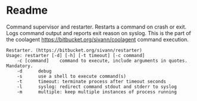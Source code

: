 # Readme
Command supervisor and restarter. Restarts a command on crash or exit. Logs command output and reports exit reason on syslog.
This is the part of the coolagent https://bitbucket.org/sivann/coolagent command execution.

```
Restarter. (https://bitbucket.org/sivann/restarter)
Usage: restarter [-d] [-h] [-t timeout] [-c command]
	-c [command]	command to execute, include arguments in quotes. Mandatory.
	-d		debug
	-s		use a shell to execute command(s)
	-t		timeout: terminate process after timeout seconds
	-l		syslog: redirect command stdout and stderr to syslog
	-m		multiple: keep multiple instances of process running

```
